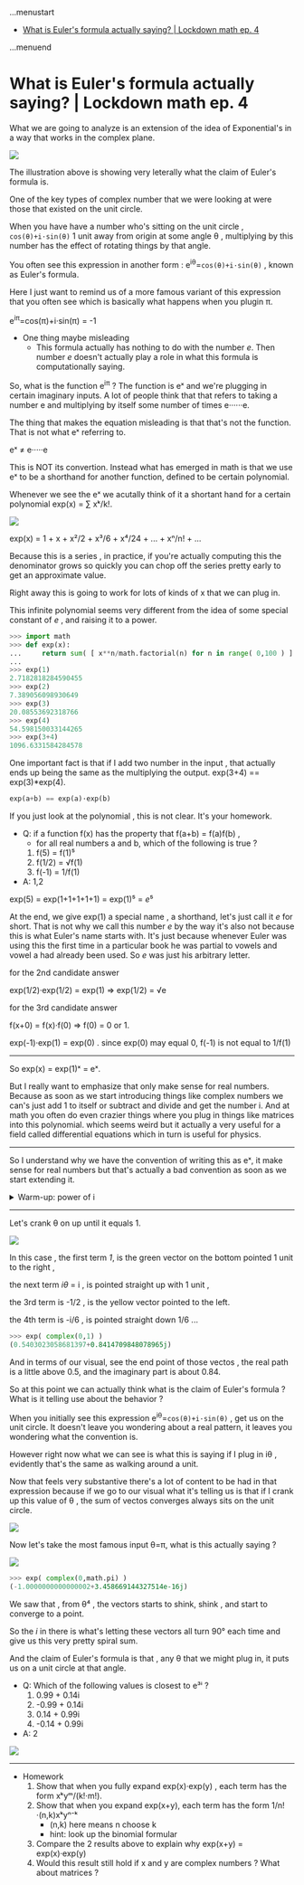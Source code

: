 ...menustart

- [What is Euler's formula actually saying? | Lockdown math ep. 4](#18a0e75f9580b2706a272049017e24fd)

...menuend


<h2 id="18a0e75f9580b2706a272049017e24fd"></h2>


# What is Euler's formula actually saying? | Lockdown math ep. 4

What we are going to analyze is an extension of the idea of Exponential's in a way that works in the complex plane. 

 ![](../imgs/3b1b_euler_0.png)

The illustration above is showing very leterally what the claim of Euler's formula is. 

One of the key types of complex number that we were looking at were those that existed on the unit circle. 

When you have have a number who's sitting on the unit circle , `cos(θ)+i·sin(θ)`  1 unit away from origin at some angle θ , multiplying by this number has the effect of rotating things by that angle. 

You often see this expression  in another form  : e<sup>iθ</sup>=`cos(θ)+i·sin(θ)` , known as Euler's formula.


Here I just want to remind us of a more famous variant of this expression that you often see which is basically what happens when you plugin π. 

e<sup>iπ</sup>=cos(π)+i·sin(π) = -1


- One thing maybe  misleading
    - This formula actually has nothing to do with the number *e*.  Then number *e* doesn't actually play a role in what this formula is computationally saying. 

So, what is the function  e<sup>iπ</sup> ?  The function is eˣ and we're plugging in certain imaginary inputs. A lot of people think that that refers to taking a number e and multiplying by itself some number of times  e······e.

The thing that makes the equation misleading is that that's not the function. That is not what eˣ referring to. 

eˣ ≠ e·····e 

This is NOT its convertion. Instead what has emerged in math is that we use eˣ  to be a shorthand for another function, defined to be certain polynomial.

Whenever we see the eˣ  we acutally think of it a shortant hand for a certain polynomial  exp(x) =  ∑ xᵏ/k!.

![](../imgs/3b1b_ex_polynomial.png)

exp(x) = 1 + x + x²/2 + x³/6 + x⁴/24 + ... + xⁿ/n! + ...

Because this is a series , in practice, if you're actually computing this the denominator grows so quickly you can chop off the series pretty early to get an approximate value. 

Right away this is going to work for lots of kinds of x that we can plug in. 

This infinite polynomial seems very different from the idea of some special constant of *e* , and raising it to a power. 

```python
>>> import math
>>> def exp(x):
...     return sum( [ x**n/math.factorial(n) for n in range( 0,100 ) ] )
...
>>> exp(1)
2.7182818284590455
>>> exp(2)
7.389056098930649
>>> exp(3)
20.08553692318766
>>> exp(4)
54.598150033144265
>>> exp(3+4)
1096.6331584284578
```

One important fact  is that if I add two number in the input , that actually ends up being the same as  the multiplying the output.   exp(3+4) == exp(3)*exp(4).

```python
exp(a+b) == exp(a)·exp(b)
```

If you just look at the polynomial , this is not clear.  It's your homework.

- Q: if a function f(x) has the property that f(a+b) = f(a)f(b) , 
    - for all real numbers  a and b, which of the following is true ?
    1. f(5) = f(1)⁵
    2. f(1/2) = √f(1)
    3. f(-1) = 1/f(1)
- A: 1,2

exp(5) = exp(1+1+1+1+1) = exp(1)⁵ = *e*⁵

At the end, we give exp(1) a special name , a shorthand, let's just call it *e* for short. That is not why we call this number *e* by the way it's also not because this is what Euler's name starts with. It's just because whenever Euler was using this  the first time in a particular book  he was partial to vowels and vowel a had already been used. So *e* was just his arbitrary letter.

for the 2nd candidate answer

exp(1/2)·exp(1/2) = exp(1)  => exp(1/2) = √e 

for the 3rd candidate answer

f(x+0) = f(x)·f(0) => f(0) = 0 or 1.

exp(-1)·exp(1) = exp(0) . since exp(0) may equal 0,  f(-1) is not equal to 1/f(1)


---

So exp(x) = exp(1)ˣ = eˣ. 

But I really want to emphasize that only make sense for real numbers. Because as soon as we start introducing things like complex numbers we can's just add 1 to itself or subtract and divide and get the number i. And at math you often do even crazier things where you plug in things like matrices into this polynomial.  which seems weird but it actually a very useful for a field called differential equations which in turn is useful for physics. 

---

So I understand why we have the convention of writing this as eˣ, it make sense for real numbers but that's actually a bad convention as soon as we start extending it.

<details>
<summary>
Warm-up: power of i
</summary>

So with all of that said let's finally have some fun and plug in some complex values. 

- Q: Rember that i is defined to be a value satisfying i²=-1
    - For which values of n does iⁿ = -1
    1. All multiples of 3
    2. All positive multiples of 3
    3. All integers 1 below a multiple of 4
    4. All positive integers 1 below a multiple of 4
- A: 3

What does the negative powers mean ?  i⁻¹ = 1/i = i³ 

i⁴=1 => i³=1/i= i⁻¹

</details>

--- 

Let's crank θ on up until it equals 1.

![](../imgs/3b1b_euler_1.png)

In this case , the first term *1*, is the green vector on the bottom pointed 1 unit to the right , 

the next term *iθ* = i  ,  is pointed straight up with 1 unit , 

the 3rd term is -1/2 , is the yellow vector pointed to the left.

the 4th term is -i/6 , is pointed straight down 1/6 ...

```python
>>> exp( complex(0,1) )
(0.5403023058681397+0.8414709848078965j)
```

And in terms of our visual, see the end point of those vectos ,  the real path is a little above 0.5, and the imaginary part is about 0.84. 

So at this point we can actually think what is the claim of Euler's formula ? What is it telling use about the behavior ?

When you initially see this expression   e<sup>iθ</sup>=`cos(θ)+i·sin(θ)` , get us on the unit circle. It doesn't leave you wondering about a real pattern, it leaves you wondering what the convention is. 

However right now what we can see is what this is saying if I plug in iθ , evidently that's the same as walking around a unit. 

Now that feels very substantive there's a lot of content to be had in that expression because if we go to our visual what it's telling us is that if I crank up this value of θ , the sum of vectos converges always sits on the unit circle.

![](../imgs/3b1b_euler_2.png)

Now let's take the most famous input θ=π,  what is this actually saying ?

![](../imgs/3b1b_euler_3.png)

```python
>>> exp( complex(0,math.pi) )
(-1.0000000000000002+3.458669144327514e-16j)
```

We saw that , from θ⁴ , the vectors starts to shink, shink , and start to converge to a point.

So the *i*  in there is what's letting these vectors all turn 90° each time and give us this very pretty spiral sum. 

And the claim of Euler's formula is that , any θ that we might plug in, it puts us on a unit circle at that angle. 


- Q: Which of the following values is closest to e³ⁱ ?
    1.  0.99 + 0.14i
    2. -0.99 + 0.14i
    3.  0.14 + 0.99i
    4. -0.14 + 0.99i
- A: 2

![](../imgs/3b1b_euler_4.png)

---

- Homework 
    1. Show that when you fully expand exp(x)·exp(y) , each term has the form xᵏyᵐ/(k!·m!).
    2. Show that when you expand exp(x+y), each term has the form 1/n!·(n,k)xᵏyⁿ⁻ᵏ
        - (n,k) here means n choose  k
        - hint: look up the binomial formular
    3. Compare the 2 results above to explain why exp(x+y) = exp(x)·exp(y)
    4. Would this result still hold if x and y are complex numbers ?  What about matrices ?








